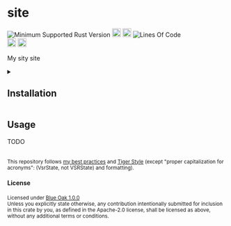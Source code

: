 # site
![Minimum Supported Rust Version](https://img.shields.io/badge/nightly-1.86+-ab6000.svg)
[<img alt="crates.io" src="https://img.shields.io/crates/v/site.svg?color=fc8d62&logo=rust" height="20" style=flat-square>](https://crates.io/crates/site)
[<img alt="docs.rs" src="https://img.shields.io/badge/docs.rs-66c2a5?style=for-the-badge&labelColor=555555&logo=docs.rs&style=flat-square" height="20">](https://docs.rs/site)
![Lines Of Code](https://img.shields.io/badge/LoC-2769-lightblue)
<br>
[<img alt="ci errors" src="https://img.shields.io/github/actions/workflow/status/valeratrades/site/errors.yml?branch=master&style=for-the-badge&style=flat-square&label=errors&labelColor=420d09" height="20">](https://github.com/valeratrades/site/actions?query=branch%3Amaster) <!--NB: Won't find it if repo is private-->
[<img alt="ci warnings" src="https://img.shields.io/github/actions/workflow/status/valeratrades/site/warnings.yml?branch=master&style=for-the-badge&style=flat-square&label=warnings&labelColor=d16002" height="20">](https://github.com/valeratrades/site/actions?query=branch%3Amaster) <!--NB: Won't find it if repo is private-->

My sity site

<!-- markdownlint-disable -->
<details>
  <summary>
    <h2>Installation</h2>
  </summary>
  <pre>
    <code class="language-sh">TODO</code></pre>
</details>
<!-- markdownlint-restore -->


## Usage
TODO



<br>

<sup>
	This repository follows <a href="https://github.com/valeratrades/.github/tree/master/best_practices">my best practices</a> and <a href="https://github.com/tigerbeetle/tigerbeetle/blob/main/docs/TIGER_STYLE.md">Tiger Style</a> (except "proper capitalization for acronyms": (VsrState, not VSRState) and formatting).
</sup>

#### License

<sup>
	Licensed under <a href="LICENSE">Blue Oak 1.0.0</a>
</sup>

<br>

<sub>
	Unless you explicitly state otherwise, any contribution intentionally submitted
for inclusion in this crate by you, as defined in the Apache-2.0 license, shall
be licensed as above, without any additional terms or conditions.
</sub>
